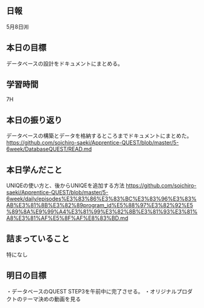 ## 日報
5月8日㈪

## 本日の目標
データベースの設計をドキュメントにまとめる。

## 学習時間
7H

## 本日の振り返り
データベースの構築とデータを格納するところまでドキュメントにまとめた。
https://github.com/soichiro-saeki/Apprentice-QUEST/blob/master/5-6week/DatabaseQUEST/READ.md

## 本日学んだこと
UNIQEの使い方と、後からUNIQEを追加する方法
https://github.com/soichiro-saeki/Apprentice-QUEST/blob/master/5-6week/daily/episodes%E3%83%86%E3%83%BC%E3%83%96%E3%83%AB%E3%81%8B%E3%82%89program_id%E5%88%97%E3%82%92%E5%89%8A%E9%99%A4%E3%81%99%E3%82%8B%E3%81%93%E3%81%A8%E3%81%AF%E5%8F%AF%E8%83%BD.md


## 詰まっていること
特になし

## 明日の目標
・データベースのQUEST STEP3を午前中に完了させる。
・オリジナルプロダクトのテーマ決めの動画を見る
